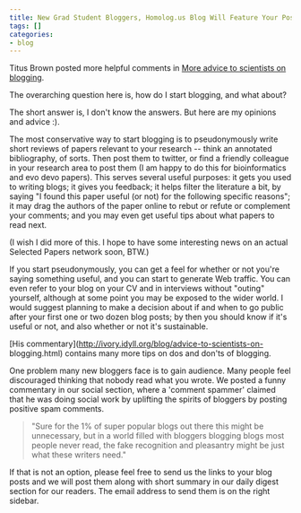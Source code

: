 ```yaml
---
title: New Grad Student Bloggers, Homolog.us Blog Will Feature Your Posts
tags: []
categories:
- blog
---
```

Titus Brown posted more helpful comments in [More advice to scientists on
blogging](http://ivory.idyll.org/blog/advice-to-scientists-on-blogging.html).
<!--more-->

>

The overarching question here is, how do I start blogging, and what about?

The short answer is, I don't know the answers. But here are my opinions and
advice :).

The most conservative way to start blogging is to pseudonymously write short
reviews of papers relevant to your research -- think an annotated
bibliography, of sorts. Then post them to twitter, or find a friendly
colleague in your research area to post them (I am happy to do this for
bioinformatics and evo devo papers). This serves several useful purposes: it
gets you used to writing blogs; it gives you feedback; it helps filter the
literature a bit, by saying "I found this paper useful (or not) for the
following specific reasons"; it may drag the authors of the paper online to
rebut or refute or complement your comments; and you may even get useful tips
about what papers to read next.

(I wish I did more of this. I hope to have some interesting news on an actual
Selected Papers network soon, BTW.)

If you start pseudonymously, you can get a feel for whether or not you're
saying something useful, and you can start to generate Web traffic. You can
even refer to your blog on your CV and in interviews without "outing"
yourself, although at some point you may be exposed to the wider world. I
would suggest planning to make a decision about if and when to go public after
your first one or two dozen blog posts; by then you should know if it's useful
or not, and also whether or not it's sustainable.

[His commentary](http://ivory.idyll.org/blog/advice-to-scientists-on-
blogging.html) contains many more tips on dos and don'ts of blogging.

One problem many new bloggers face is to gain audience. Many people feel
discouraged thinking that nobody read what you wrote. We posted a funny
commentary in our social section, where a 'comment spammer' claimed that he
was doing social work by uplifting the spirits of bloggers by posting positive
spam comments.

> "Sure for the 1% of super popular blogs out there this might be unnecessary,
but in a world filled with bloggers blogging blogs most people never read, the
fake recognition and pleasantry might be just what these writers need."

If that is not an option, please feel free to send us the links to your blog
posts and we will post them along with short summary in our daily digest
section for our readers. The email address to send them is on the right
sidebar.

